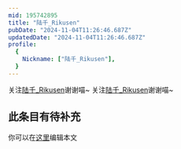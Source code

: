 ```yaml
---
mid: 195742895
title: "陆千_Rikusen"
pubDate: "2024-11-04T11:26:46.687Z"
updatedDate: "2024-11-04T11:26:46.687Z"
profile:
  {
    Nickname: ["陆千_Rikusen"],
  }
---
```


关注[陆千_Rikusen](https://space.bilibili.com/195742895)谢谢喵~ 关注[陆千_Rikusen](https://space.bilibili.com/195742895)谢谢喵~

## 此条目有待补充
你可以在[这里](https://github.com/Yuhanawa/VTuber.ICU/edit/master/src/content/v/陆千_Rikusen/index.md)编辑本文
